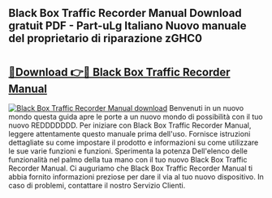 ## Black Box Traffic Recorder Manual Download gratuit PDF - Part-uLg Italiano Nuovo manuale del proprietario di riparazione zGHC0

# <h2><a href="http://dfgk95.blite.top/?on=Black+Box+Traffic+Recorder+Manual">🔗Download 👉🔴 Black Box Traffic Recorder Manual</a></h2>

[![Black Box Traffic Recorder Manual download](https://i.imgur.com/lujVjoI.png)](http://dfgk95.blite.top/?on=Black+Box+Traffic+Recorder+Manual)
Benvenuti in un nuovo mondo questa guida apre le porte a un nuovo mondo di possibilità con il tuo nuovo REDDDDDDD. Per iniziare con Black Box Traffic Recorder Manual, leggere attentamente questo manuale prima dell'uso. Fornisce istruzioni dettagliate su come impostare il prodotto e informazioni su come utilizzare le sue varie funzioni e funzioni. Sperimenta la potenza Dell'elenco delle funzionalità nel palmo della tua mano con il tuo nuovo Black Box Traffic Recorder Manual. Ci auguriamo che Black Box Traffic Recorder Manual ti abbia fornito informazioni preziose per dare il via al tuo nuovo dispositivo. In caso di problemi, contattare il nostro Servizio Clienti.

